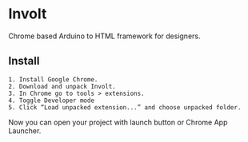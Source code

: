 Involt
======

Chrome based Arduino to HTML framework for designers.

Install
-------

    1. Install Google Chrome.
    2. Download and unpack Involt.
    3. In Chrome go to tools > extensions.
    4. Toggle Developer mode
    5. Click “Load unpacked extension...” and choose unpacked folder.

Now you can open your project with launch button or Chrome App Launcher. 
